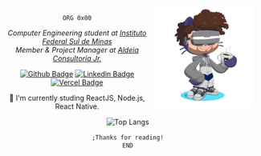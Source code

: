 <a href="https://mycurriculum-azevgabriel.vercel.app/">
  <img align="right" width="40%" src="./perso.png"/>
</a>
<div align="center">

```assembly
ORG 0x00
```

<p><em>Computer Engineering student at <a href="https://portal.pcs.ifsuldeminas.edu.br/">Instituto Federal Sul de Minas</a></br>Member & Project Manager at <a href="http://aldeiaconsultoriajr.com/">Aldeia Consultoria Jr.</a></em></p>

[![Github Badge](https://img.shields.io/badge/-Github-000?style=flat-square&logo=Github&logoColor=white&link=https://github.com/azevgabriel)](https://github.com/azevgabriel)
[![Linkedin Badge](https://img.shields.io/badge/-LinkedIn-blue?style=flat-square&logo=Linkedin&logoColor=white&link=https://www.linkedin.com/in/azevgabriel/)](https://www.linkedin.com/in/azevgabriel/)
[![Vercel Badge](https://img.shields.io/badge/-Vercel-blueviolet?style=flat-square&logo=Vercel&link=https://https://vercel.com/azevgabriel/)](https://vercel.com/azevgabriel/)

🌱 I'm currently studing ReactJS, Node.js, React Native.

![Top Langs](https://github-readme-stats.vercel.app/api/top-langs/?username=azevgabriel&layout=compact)

```assembly
;Thanks for reading!
END
```
</div>

